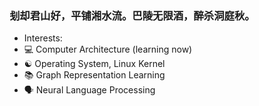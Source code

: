### 刬却君山好，平铺湘水流。巴陵无限酒，醉杀洞庭秋。

- Interests: 
- 💻 Computer Architecture (learning now)
- ☯️ Operating System, Linux Kernel
- 📚 Graph Representation Learning
- 🗣 Neural Language Processing
